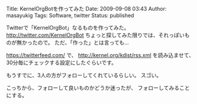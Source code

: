 Title: KernelOrgBotを作ってみた
Date: 2009-09-08 03:43
Author: masayukig
Tags: Software, twitter
Status: published

Twitterで「KernelOrgBot」なるものを作ってみた。
<http://twitter.com/KernelOrgBot>
ちょっと探してみた限りでは、それっぽいものが無かったので。
ただ、「作った」とは言っても...

<https://twitterfeed.com/>
で、
<http://kernel.org/kdist/rss.xml>
を読み込ませて、30分毎にチェックする設定にしたぐらいです。

もうすでに、3人の方がフォローしてくれているらしい。
スゴい。

こっちから、フォローして良いものかどうか迷ったが、
フォローしてみることにする。
